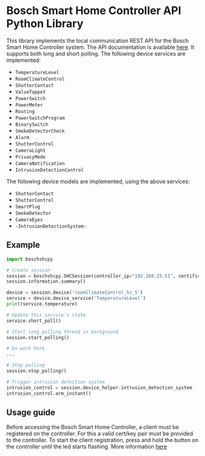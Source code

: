 # Bosch Smart Home Controller API Python Library

This library implements the local communication REST API for the Bosch Smart Home Controller system.
The API documentation is available [here](https://github.com/BoschSmartHome/bosch-shc-api-docs).
It supports both long and short polling. The following device services are implemented:

* ```TemperatureLevel```
* ```RoomClimateControl```
* ```ShutterContact```
* ```ValveTappet```
* ```PowerSwitch```
* ```PowerMeter```
* ```Routing```
* ```PowerSwitchProgram```
* ```BinarySwitch```
* ```SmokeDetectorCheck```
* ```Alarm```
* ```ShutterControl```
* ```CameraLight```
* ```PrivacyMode```
* ```CameraNotification```
* ```IntrusionDetectionControl```

The following device models are implemented, using the above services:

* ```ShutterContact```
* ```ShutterControl```
* ```SmartPlug```
* ```SmokeDetector```
* ```CameraEyes```
* ```-IntrusionDetectionSystem-```

## Example

```python
import boschshcpy

# Create session
session = boschshcpy.SHCSession(controller_ip="192.168.25.51", certificate='cert.pem', key='key.pem')
session.information.summary()

device = session.device('roomClimateControl_hz_5')
service = device.device_service('TemperatureLevel')
print(service.temperature)

# Update this service's state
service.short_poll()

# Start long polling thread in background
session.start_polling()

# Do work here
...

# Stop polling
session.stop_polling()

# Trigger intrusion detection system
intrusion_control = session.device_helper.intrusion_detection_system
intrusion_control.arm_instant()
```

## Usage guide

Before accessing the Bosch Smart Home Controller, a client must be registered on the controller. For this a valid cert/key pair must be provided to the controller. To start the client registration, press and hold the button on the controller until the led starts flashing. More information [here](https://github.com/BoschSmartHome/bosch-shc-api-docs/tree/master/postman#register-a-new-client-to-the-bosch-smart-home-controller)

